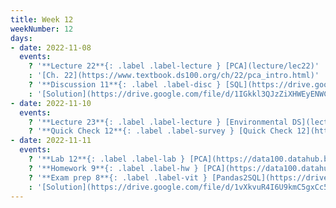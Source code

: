 ```yaml
---
title: Week 12
weekNumber: 12
days:
- date: 2022-11-08
  events:
    ? '**Lecture 22**{: .label .label-lecture } [PCA](lecture/lec22)'
    : '[Ch. 22](https://www.textbook.ds100.org/ch/22/pca_intro.html)'
    ? '**Discussion 11**{: .label .label-disc } [SQL](https://drive.google.com/file/d/1uuw7DOnSeM84v3yR5Ey9zWPvqq86GV6K/view?usp=sharing)' 
    : '[Solution](https://drive.google.com/file/d/1IGkkl3QJzZiXHWEyENWCmZyHNDr0DUwU/view?usp=sharing), [Recording](https://bcourses.berkeley.edu/courses/1518286/external_tools/78985)'
- date: 2022-11-10
  events:
    ? '**Lecture 23**{: .label .label-lecture } [Environmental DS](lecture/lec23)'
    ? '**Quick Check 12**{: .label .label-survey } [Quick Check 12](https://www.gradescope.com/courses/422877/assignments/2425375)'
- date: 2022-11-11
  events:
    ? '**Lab 12**{: .label .label-lab } [PCA](https://data100.datahub.berkeley.edu/hub/user-redirect/git-pull?repo=https%3A%2F%2Fgithub.com%2FDS-100%2Ffa22&branch=main&urlpath=lab%2Ftree%2Ffa22%2Flab%2Flab12%2Flab12.ipynb) (due Nov 15)'
    ? '**Homework 9**{: .label .label-hw } [PCA](https://data100.datahub.berkeley.edu/hub/user-redirect/git-pull?repo=https%3A%2F%2Fgithub.com%2FDS-100%2Ffa22&branch=main&urlpath=lab%2Ftree%2Ffa22%2Fhw%2Fhw09%2Fhw09.ipynb) (due Nov 17)'
    ? '**Exam prep 8**{: .label .label-vit } [Pandas2SQL](https://drive.google.com/file/d/1VIYKJUMdJ53iOEzzQN1G_Sh0PPNgQq8E/view?usp=sharing)'
    : '[Solution](https://drive.google.com/file/d/1vXkvuR4I6U9kmC5gxCc5eG3151o-xgaN/view?usp=sharing)'
---
```

